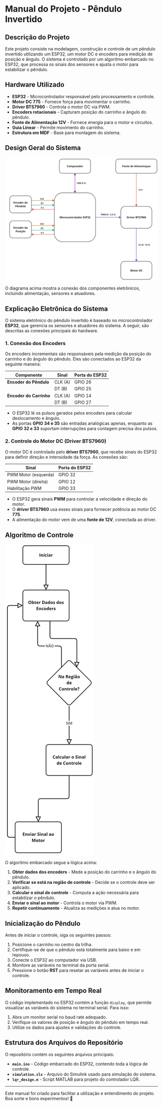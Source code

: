 # Manual do Projeto - Pêndulo Invertido

## Descrição do Projeto
Este projeto consiste na modelagem, construção e controle de um pêndulo invertido utilizando um ESP32, um motor DC e encoders para medição de posição e ângulo. O sistema é controlado por um algoritmo embarcado no ESP32, que processa os sinais dos sensores e ajusta o motor para estabilizar o pêndulo.

## Hardware Utilizado
- **ESP32** - Microcontrolador responsável pelo processamento e controle.
- **Motor DC 775** - Fornece força para movimentar o carrinho.
- **Driver BTS7960** - Controla o motor DC via PWM.
- **Encoders rotacionais** - Capturam posição do carrinho e ângulo do pêndulo.
- **Fonte de Alimentação 12V** - Fornece energia para o motor e circuitos.
- **Guia Linear** - Permite movimento do carrinho.
- **Estrutura em MDF** - Base para montagem do sistema.

## Design Geral do Sistema
![Esquema elétrico](./images/esquema-eletrico.jpg)

O diagrama acima mostra a conexão dos componentes eletrônicos, incluindo alimentação, sensores e atuadores.

## Explicação Eletrônica do Sistema

O sistema eletrônico do pêndulo invertido é baseado no microcontrolador **ESP32**, que gerencia os sensores e atuadores do sistema. A seguir, são descritas as conexões principais do hardware.  

### **1. Conexão dos Encoders**
Os encoders incrementais são responsáveis pela medição da posição do carrinho e do ângulo do pêndulo. Eles são conectados ao ESP32 da seguinte maneira:

| **Componente** | **Sinal** | **Porta do ESP32** |
|--------------|----------|----------------|
| **Encoder do Pêndulo** | CLK (A) | GPIO 26 |
|  | DT (B) | GPIO 25 |
| **Encoder do Carrinho** | CLK (A) | GPIO 14 |
|  | DT (B) | GPIO 27 |

- O ESP32 lê os pulsos gerados pelos encoders para calcular deslocamento e ângulo.  
- As portas **GPIO 34 e 35** são entradas analógicas apenas, enquanto as **GPIO 32 e 33** suportam interrupções para contagem precisa dos pulsos.  

### **2. Controle do Motor DC (Driver BTS7960)**
O motor DC é controlado pelo **driver BTS7960**, que recebe sinais do ESP32 para definir direção e intensidade da força. As conexões são:

| **Sinal** | **Porta do ESP32** |
|----------|----------------|
| PWM Motor (esquerda) | GPIO 32 |
| PWM Motor (direita) | GPIO 12 |
| Habilitação PWM | GPIO 33 |

- O ESP32 gera sinais **PWM** para controlar a velocidade e direção do motor.  
- O **driver BTS7960** usa esses sinais para fornecer potência ao motor DC **775**.  
- A alimentação do motor vem de uma **fonte de 12V**, conectada ao driver.  

## Algoritmo de Controle
![Fluxograma do Algoritmo](./images/logica-fluxograma.jpg)

O algoritmo embarcado segue a lógica acima:
1. **Obter dados dos encoders** - Mede a posição do carrinho e o ângulo do pêndulo.
2. **Verificar se está na região de controle** - Decide se o controle deve ser aplicado.
3. **Calcular o sinal de controle** - Computa a ação necessária para estabilizar o pêndulo.
4. **Enviar o sinal ao motor** - Controla o motor via PWM.
5. **Repetir continuamente** - Atualiza as medições e atua no motor.

## Inicialização do Pêndulo
Antes de iniciar o controle, siga os seguintes passos:
1. Posicione o carrinho no centro da trilha.
2. Certifique-se de que o pêndulo está totalmente para baixo e em repouso.
3. Conecte o ESP32 ao computador via USB.
4. Monitore as variáveis no terminal da porta serial.
5. Pressione o botão **RST** para resetar as variáveis antes de iniciar o controle.

## Monitoramento em Tempo Real
O código implementado no ESP32 contém a função `display`, que permite visualizar as variáveis do sistema no terminal serial. Para isso:
1. Abra um monitor serial no baud rate adequado.
2. Verifique os valores de posição e ângulo do pêndulo em tempo real.
3. Utilize os dados para ajustes e validações do controle.

## Estrutura dos Arquivos do Repositório
O repositório contém os seguintes arquivos principais:
- **`main.ino`** - Código embarcado do ESP32, contendo toda a lógica de controle.
- **`simulation.slx`** - Arquivo do Simulink usado para simulação do sistema.
- **`lqr_design.m`** - Script MATLAB para projeto do controlador LQR.

---
Este manual foi criado para facilitar a utilização e entendimento do projeto. Boa sorte e bons experimentos! 🚀

